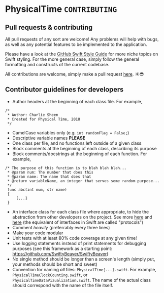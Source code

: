 # PhysicalTime `CONTRIBUTING`

Pull requests & contributing
---
All pull requests of any sort are welcome! Any problems will help with bugs, as well as any potential features to be implemented to the application.

Please have a look at the [GitHub Swift Style Guide](https://github.com/github/swift-style-guide) for more niche topics on Swift styling. For the more general case, simply follow the general formatting and constructs of the current codebase.

All contributions are welcome, simply make a pull request [here](https://github.com/gwsomers/PhysicalTime/issues). :sunny::sunglasses:


Contributor guidelines for developers
---
* Author headers at the beginning of each class file. For example,
```
/*
 * Author: Charlie Sheen
 * Created for Physical Time, 2018
 */
```
* CamelCase variables only (e.g. `int randomFlag = False;`)
* Descriptive variable names **PLEASE**
* One class per file, and no functions left outside of a given class
* Block comments at the beginning of each class, describing its purpose 
* Block comments/docstrings at the beginning of each function. For example,
```
/* The purpose of this function is to blah blah blah...
 * @param num: The number that does this
 * @param name: The name that does that
 * @return variableName, an integer that serves some random purpose...
 */
 func abc(int num, str name)
 {
     [...]
 }
```
* An interface class for each class file where appropriate, to hide the abstraction from other developers on the project. See more [here](https://developer.apple.com/library/content/documentation/Swift/Conceptual/Swift_Programming_Language/Protocols.html) and [here](https://stackoverflow.com/questions/24071525/what-is-the-equivalent-for-java-interfaces-or-objective-c-protocols-in-swift) (the equivalent of interfaces in Swift are called "protocols")
* Comment *heavily* (preferrably every three lines)
* Make your code modular
* Unit tests with at least 80% code coverage at any given time!
* Use logging statements instead of print statements for debugging purposes (see this framework as a starting point: https://github.com/SwiftyBeaver/SwiftyBeaver)
* No single method should be longer than a screen's length (simply put, your methods should be short and sweet)
* Convention for naming *all* files: `PhysicalTime[...].swift`. For example, `PhysicalTimeClockCounting.swift`, or `PhysicalTimeDataVizualization.swift`. The name of the actual class should correspond with the name of the file itself.
